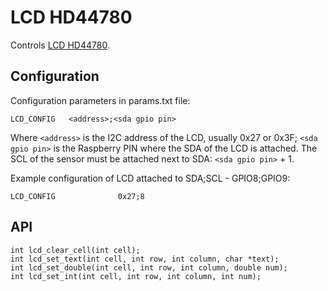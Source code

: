 # LCD HD44780

Controls [LCD HD44780](../../../../docs/HD44780.pdf).

## Configuration
Configuration parameters in params.txt file:
```
LCD_CONFIG   <address>;<sda gpio pin>
```
Where `<address>` is the I2C address of the LCD, usually 0x27 or 0x3F; `<sda gpio pin>` is the Raspberry PIN where the SDA of the LCD is attached.
The SCL of the sensor must be attached next to SDA: `<sda gpio pin>` + 1.

Example configuration of LCD attached to SDA;SCL - GPIO8;GPIO9:
```
LCD_CONFIG	            0x27;8
```

## API
```
int lcd_clear_cell(int cell);
int lcd_set_text(int cell, int row, int column, char *text);
int lcd_set_double(int cell, int row, int column, double num);
int lcd_set_int(int cell, int row, int column, int num);
```

